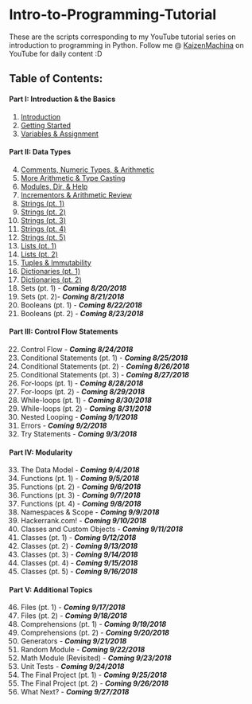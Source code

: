 # Intro-to-Programming-Tutorial
These are the scripts corresponding to my YouTube tutorial series on introduction to programming in Python.
Follow me @ [KaizenMachina](https://www.youtube.com/channel/UCMhsEEaVC8ldnOnSXO6SBvg "My Channel :D") on YouTube for daily content :D

## Table of Contents:

#### Part I: Introduction & the Basics
1. [Introduction](https://www.youtube.com/watch?v=2b42Q-30dxA)
2. [Getting Started](https://www.youtube.com/watch?v=Yodu4tjDWQA)
3. [Variables & Assignment](https://www.youtube.com/watch?v=Vou_0U2jrzY)

#### Part II: Data Types
4. [Comments, Numeric Types, & Arithmetic](https://www.youtube.com/watch?v=jxPW8sx5y3o)
5. [More Arithmetic & Type Casting](https://www.youtube.com/watch?v=KQiqCCbeqQQ)
6. [Modules, Dir, & Help](https://www.youtube.com/watch?v=9BpzojeqoBg)
7. [Incrementors & Arithmetic Review](https://www.youtube.com/watch?v=uU6scs5zGQg)
8. [Strings (pt. 1)](https://www.youtube.com/watch?v=Ql6YkkEqcq4)
9. [Strings (pt. 2)](https://www.youtube.com/watch?v=K9ZjVv7Nt1U)
10. [Strings (pt. 3)](https://www.youtube.com/watch?v=3PT4oOD5IQM)
11. [Strings (pt. 4)](https://www.youtube.com/watch?v=DHkCRQtY8v8)
12. [Strings (pt. 5)](https://www.youtube.com/watch?v=wf-xmz4U1DA)
13. [Lists (pt. 1)](https://www.youtube.com/watch?v=4MJ3W_DhRPk)
14. [Lists (pt. 2)](https://www.youtube.com/watch?v=bX-Bu0wAqd0)
15. [Tuples & Immutability](https://www.youtube.com/watch?v=_EtwGeKkE84)
16. [Dictionaries (pt. 1)](https://www.youtube.com/watch?v=8EdmDTLvk5o)
17. [Dictionaries (pt. 2)](https://www.youtube.com/watch?v=ezlMHPN-7po)
18. Sets (pt. 1) - **_Coming 8/20/2018_**
19. Sets (pt. 2)- **_Coming 8/21/2018_**
20. Booleans (pt. 1) - **_Coming 8/22/2018_**
21. Booleans (pt. 2) - **_Coming 8/23/2018_**

#### Part III: Control Flow Statements
22. Control Flow - **_Coming 8/24/2018_**
23. Conditional Statements (pt. 1) - **_Coming 8/25/2018_**
24. Conditional Statements (pt. 2) - **_Coming 8/26/2018_**
25. Conditional Statements (pt. 3) - **_Coming 8/27/2018_**
26. For-loops (pt. 1) - **_Coming 8/28/2018_**
27. For-loops (pt. 2) - **_Coming 8/29/2018_**
28. While-loops (pt. 1) - **_Coming 8/30/2018_**
29. While-loops (pt. 2) - **_Coming 8/31/2018_**
30. Nested Looping - **_Coming 9/1/2018_**
31. Errors - **_Coming 9/2/2018_**
32. Try Statements - **_Coming 9/3/2018_**

#### Part IV: Modularity
33. The Data Model - **_Coming 9/4/2018_**
34. Functions (pt. 1) - **_Coming 9/5/2018_**
35. Functions (pt. 2) - **_Coming 9/6/2018_**
36. Functions (pt. 3) - **_Coming 9/7/2018_**
37. Functions (pt. 4) - **_Coming 9/8/2018_**
38. Namespaces & Scope - **_Coming 9/9/2018_**
39. Hackerrank.com! - **_Coming 9/10/2018_**
40. Classes and Custom Objects - **_Coming 9/11/2018_**
41. Classes (pt. 1) - **_Coming 9/12/2018_**
42. Classes (pt. 2) - **_Coming 9/13/2018_**
43. Classes (pt. 3) - **_Coming 9/14/2018_**
44. Classes (pt. 4) - **_Coming 9/15/2018_**
45. Classes (pt. 5) - **_Coming 9/16/2018_**

#### Part V: Additional Topics
46. Files (pt. 1) - **_Coming 9/17/2018_**
47. Files (pt. 2) - **_Coming 9/18/2018_**
48. Comprehensions (pt. 1) - **_Coming 9/19/2018_**
49. Comprehensions (pt. 2) - **_Coming 9/20/2018_**
50. Generators - **_Coming 9/21/2018_**
51. Random Module - **_Coming 9/22/2018_**
52. Math Module (Revisited) - **_Coming 9/23/2018_**
53. Unit Tests - **_Coming 9/24/2018_**
54. The Final Project (pt. 1) - **_Coming 9/25/2018_**
55. The Final Project (pt. 2) - **_Coming 9/26/2018_**
56. What Next? - **_Coming 9/27/2018_**
